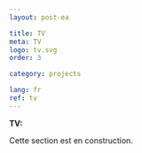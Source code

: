 ```yaml
---
layout: post-ea

title: TV
meta: TV
logo: tv.svg
order: 3

category: projects

lang: fr
ref: tv
---
```


**TV:**

Cette section est en construction.
